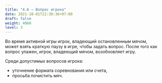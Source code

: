 ```yaml
---
title: "4.6 – Вопрос игрока"
date: 2021-10-01T22:30:36+07:00
draft: false
weight: 4060
level: 3
---
```


Во время активной игры игрок, владеющий остановленным мячом, может взять краткую паузу в
игре, чтобы задать вопрос. После того как вопрос улажен, игрок, владеющий мячом, возобновляет
игру.

Среди допустимых вопросов игрока:

- уточнение формата соревнования или счета,
- просьба почистить мяч.
